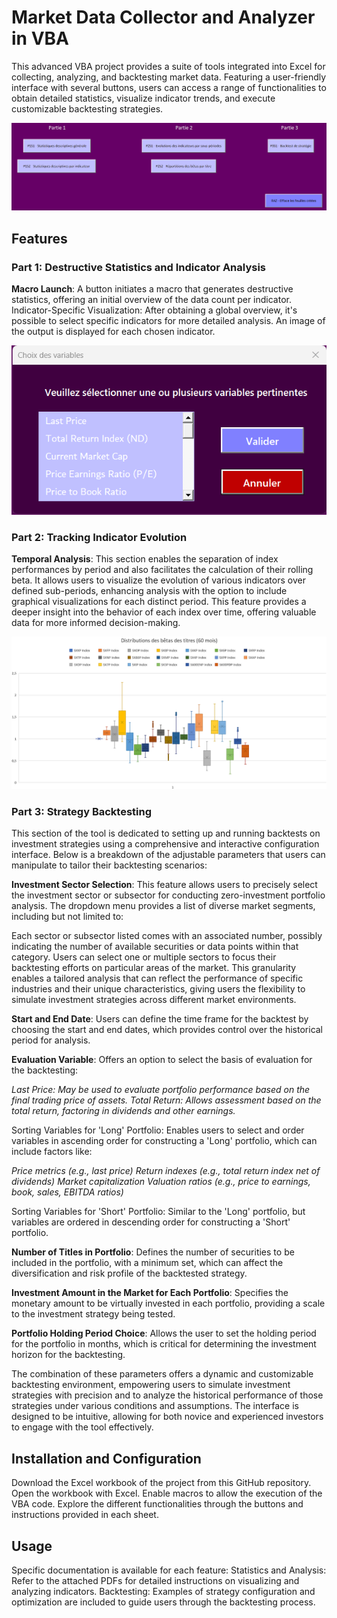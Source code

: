 # Market Data Collector and Analyzer in VBA

This advanced VBA project provides a suite of tools integrated into Excel for collecting, analyzing, and backtesting market data. Featuring a user-friendly interface with several buttons, users can access a range of functionalities to obtain detailed statistics, visualize indicator trends, and execute customizable backtesting strategies.

![My Image](images/ProjetGDPEcranAcceuil.png)

## Features

### Part 1: Destructive Statistics and Indicator Analysis

**Macro Launch**: A button initiates a macro that generates destructive statistics, offering an initial overview of the data count per indicator.
Indicator-Specific Visualization: After obtaining a global overview, it's possible to select specific indicators for more detailed analysis. An image of the output is displayed for each chosen indicator.

![My Image](images/P1S2.png)

### Part 2: Tracking Indicator Evolution

**Temporal Analysis**: This section enables the separation of index performances by period and also facilitates the calculation of their rolling beta. It allows users to visualize the evolution of various indicators over defined sub-periods, enhancing analysis with the option to include graphical visualizations for each distinct period. This feature provides a deeper insight into the behavior of each index over time, offering valuable data for more informed decision-making.

![My Image](images/P2S2.png)

### Part 3: Strategy Backtesting

This section of the tool is dedicated to setting up and running backtests on investment strategies using a comprehensive and interactive configuration interface. Below is a breakdown of the adjustable parameters that users can manipulate to tailor their backtesting scenarios:

**Investment Sector Selection**: This feature allows users to precisely select the investment sector or subsector for conducting zero-investment portfolio analysis. The dropdown menu provides a list of diverse market segments, including but not limited to:

Each sector or subsector listed comes with an associated number, possibly indicating the number of available securities or data points within that category. Users can select one or multiple sectors to focus their backtesting efforts on particular areas of the market. This granularity enables a tailored analysis that can reflect the performance of specific industries and their unique characteristics, giving users the flexibility to simulate investment strategies across different market environments.

**Start and End Date**: Users can define the time frame for the backtest by choosing the start and end dates, which provides control over the historical period for analysis.

**Evaluation Variable**: Offers an option to select the basis of evaluation for the backtesting:

*Last Price: May be used to evaluate portfolio performance based on the final trading price of assets.*
*Total Return: Allows assessment based on the total return, factoring in dividends and other earnings.*

Sorting Variables for 'Long' Portfolio: Enables users to select and order variables in ascending order for constructing a 'Long' portfolio, which can include factors like:

*Price metrics (e.g., last price)*
*Return indexes (e.g., total return index net of dividends)*
*Market capitalization*
*Valuation ratios (e.g., price to earnings, book, sales, EBITDA ratios)*

Sorting Variables for 'Short' Portfolio: Similar to the 'Long' portfolio, but variables are ordered in descending order for constructing a 'Short' portfolio.

**Number of Titles in Portfolio**: Defines the number of securities to be included in the portfolio, with a minimum set, which can affect the diversification and risk profile of the backtested strategy.

**Investment Amount in the Market for Each Portfolio**: Specifies the monetary amount to be virtually invested in each portfolio, providing a scale to the investment strategy being tested.

**Portfolio Holding Period Choice**: Allows the user to set the holding period for the portfolio in months, which is critical for determining the investment horizon for the backtesting.

The combination of these parameters offers a dynamic and customizable backtesting environment, empowering users to simulate investment strategies with precision and to analyze the historical performance of those strategies under various conditions and assumptions. The interface is designed to be intuitive, allowing for both novice and experienced investors to engage with the tool effectively.

## Installation and Configuration

Download the Excel workbook of the project from this GitHub repository.
Open the workbook with Excel. Enable macros to allow the execution of the VBA code.
Explore the different functionalities through the buttons and instructions provided in each sheet.

## Usage
Specific documentation is available for each feature:
Statistics and Analysis: Refer to the attached PDFs for detailed instructions on visualizing and analyzing indicators.
Backtesting: Examples of strategy configuration and optimization are included to guide users through the backtesting process.
